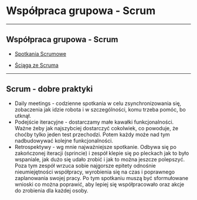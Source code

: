 <!-- .slide: data-background="#111111" -->

# Współpraca grupowa - Scrum

___

##  Współpraca grupowa - Scrum

* [Spotkania Scrumowe](https://github.com/coders-school/qa-sessions/raw/master/module1/ScrumFramework.pdf)

* [Ściąga ze Scruma](https://github.com/coders-school/qa-sessions/raw/master/module1/sciaga_scrum.pdf)

___

## Scrum - dobre praktyki

* <!-- .element: class="fragment fade-in" --> Daily meetings - codzienne spotkania w celu zsynchronizowania się, zobaczenia jak idzie robota i w szczególności, komu trzeba pomóc, bo utknął.
* <!-- .element: class="fragment fade-in" --> Podejście iteracyjne - dostarczamy małe kawałki funkcjonalności. Ważne żeby jak najszybciej dostarczyć cokolwiek, co powoduje, że choćby tylko jeden test przechodzi. Potem każdy może nad tym nadbudowywać kolejne funkcjonalności.
* <!-- .element: class="fragment fade-in" --> Retrospektywy - wg mnie najważniejsze spotkanie. Odbywa się po zakończonej iteracji (sprincie) i zespół klepie się po pleckach jak to było wspaniale, jak dużo się udało zrobić i jak to można jeszcze polepszyć. Poza tym zespół wrzuca sobie najgorsze epitety odnośnie nieumiejętności współpracy, wyrobienia się na czas i poprawnego zaplanowania swojej pracy. Po tym spotkaniu muszą być sformułowane wnioski co można poprawić, aby lepiej się współpracowało oraz akcje do zrobienia dla każdej osoby.
